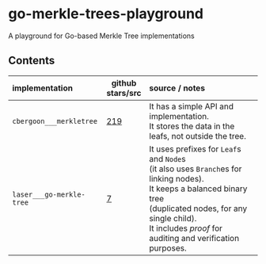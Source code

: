 # go-merkle-trees-playground

A playground for Go-based Merkle Tree implementations

## Contents

| implementation | github<br/>stars/src | source / notes |
| :--- | --- | :--- |
| `cbergoon___merkletree` | [219](https://github.com/cbergoon/merkletree) | It has a simple API and implementation.<br/>It stores the data in the leafs, not outside the tree. |
| `laser___go-merkle-tree` | [7](https://github.com/laser/go-merkle-tree)<br/> | It uses prefixes for `Leaf`s and `Node`s<br/>(it also uses `Branch`es for linking nodes).<br/>It keeps a balanced binary tree<br/>(duplicated nodes, for any single child).<br/>It includes _proof_ for auditing and verification purposes. |


